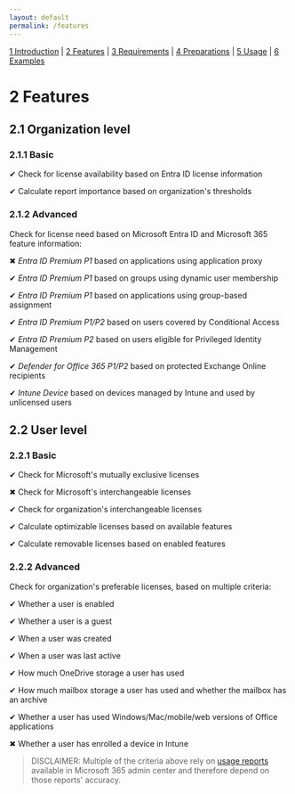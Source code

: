 ```yaml
---
layout: default
permalink: /features
---
```


[1 Introduction](/azure-ad-license-status/) \| [2 Features](/azure-ad-license-status/features) \| [3 Requirements](/azure-ad-license-status/requirements) \| [4 Preparations](/azure-ad-license-status/preparations) \| [5 Usage](/azure-ad-license-status/usage) \| [6 Examples](/azure-ad-license-status/examples)

# 2 Features

## 2.1 Organization level

### 2.1.1 Basic

&#x2714; Check for license availability based on Entra ID license information

&#x2714; Calculate report importance based on organization's thresholds

### 2.1.2 Advanced

Check for license need based on Microsoft Entra ID and Microsoft 365 feature information:

&#x2716; _Entra ID Premium P1_ based on applications using application proxy

&#x2714; _Entra ID Premium P1_ based on groups using dynamic user membership

&#x2714; _Entra ID Premium P1_ based on applications using group-based assignment

&#x2714; _Entra ID Premium P1/P2_ based on users covered by Conditional Access

&#x2714; _Entra ID Premium P2_ based on users eligible for Privileged Identity Management

&#x2714; _Defender for Office 365 P1/P2_ based on protected Exchange Online recipients

&#x2714; _Intune Device_ based on devices managed by Intune and used by unlicensed users

## 2.2 User level

### 2.2.1 Basic

&#x2714; Check for Microsoft's mutually exclusive licenses

&#x2716; Check for Microsoft's interchangeable licenses

&#x2714; Check for organization's interchangeable licenses

&#x2714; Calculate optimizable licenses based on available features

&#x2714; Calculate removable licenses based on enabled features

### 2.2.2 Advanced

Check for organization's preferable licenses, based on multiple criteria:

&#x2714; Whether a user is enabled

&#x2714; Whether a user is a guest

&#x2714; When a user was created

&#x2714; When a user was last active

&#x2714; How much OneDrive storage a user has used

&#x2714; How much mailbox storage a user has used and whether the mailbox has an archive

&#x2714; Whether a user has used Windows/Mac/mobile/web versions of Office applications

&#x2716; Whether a user has enrolled a device in Intune

> DISCLAIMER: Multiple of the criteria above rely on [usage reports](https://admin.microsoft.com/Adminportal/Home#/reportsUsage) available in Microsoft 365 admin center and therefore depend on those reports' accuracy.
